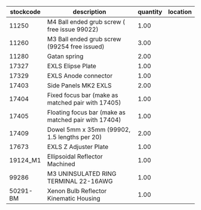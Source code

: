 |stockcode|description|quantity|location|
|---------|-----------|--------|--------|
|11250|M4 Ball ended grub screw ( free issue 99022)|1.00||
|11260|M3 Ball ended grub screw (99254 free issued)|3.00||
|11280|Gatan spring|2.00||
|17327|EXLS Elipse Plate|1.00||
|17329|EXLS Anode connector|1.00||
|17403|Side Panels MK2 EXLS|2.00||
|17404|Fixed focus bar (make as matched pair with 17405)|1.00||
|17405|Floating focus bar  (make as matched pair with 17404)|1.00||
|17409|Dowel 5mm x 35mm (99902, 1.5 lengths per 20)|2.00||
|17673|EXLS Z Adjuster Plate|1.00||
|19124_M1|Ellipsoidal Reflector Machined|1.00||
|99286|M3 UNINSULATED RING TERMINAL 22-16AWG|1.00||
|50291-BM|Xenon Bulb Reflector Kinematic Housing|1.00||
